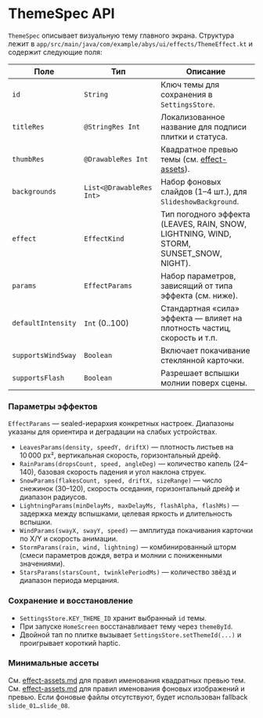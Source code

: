 # ThemeSpec API

`ThemeSpec` описывает визуальную тему главного экрана. Структура лежит в
`app/src/main/java/com/example/abys/ui/effects/ThemeEffect.kt` и содержит следующие поля:

| Поле | Тип | Описание |
| --- | --- | --- |
| `id` | `String` | Ключ темы для сохранения в `SettingsStore`. |
| `titleRes` | `@StringRes Int` | Локализованное название для подписи плитки и статуса. |
| `thumbRes` | `@DrawableRes Int` | Квадратное превью темы (см. [effect-assets](effect-assets.md)). |
| `backgrounds` | `List<@DrawableRes Int>` | Набор фоновых слайдов (1–4 шт.), для `SlideshowBackground`. |
| `effect` | `EffectKind` | Тип погодного эффекта (LEAVES, RAIN, SNOW, LIGHTNING, WIND, STORM, SUNSET_SNOW, NIGHT). |
| `params` | `EffectParams` | Набор параметров, зависящий от типа эффекта (см. ниже). |
| `defaultIntensity` | `Int` (0..100) | Стандартная «сила» эффекта — влияет на плотность частиц, скорость и т.п. |
| `supportsWindSway` | `Boolean` | Включает покачивание стеклянной карточки. |
| `supportsFlash` | `Boolean` | Разрешает вспышки молнии поверх сцены. |

### Параметры эффектов

`EffectParams` — sealed-иерархия конкретных настроек. Диапазоны указаны для ориентира и деградации на
слабых устройствах.

* `LeavesParams(density, speedY, driftX)` — плотность листьев на 10 000 px², вертикальная скорость,
  горизонтальный дрейф.
* `RainParams(dropsCount, speed, angleDeg)` — количество капель (24–140), базовая скорость падения и
  угол наклона струек.
* `SnowParams(flakesCount, speed, driftX, sizeRange)` — число снежинок (30–120), скорость оседания,
  горизонтальный дрейф и диапазон радиусов.
* `LightningParams(minDelayMs, maxDelayMs, flashAlpha, flashMs)` — задержка между вспышками,
  целевая яркость и длительность вспышки.
* `WindParams(swayX, swayY, speed)` — амплитуда покачивания карточки по X/Y и скорость анимации.
* `StormParams(rain, wind, lightning)` — комбинированный шторм (смеси параметров дождя, ветра и
  молнии с пониженными значениями).
* `StarsParams(starsCount, twinklePeriodMs)` — количество звёзд и диапазон периода мерцания.

### Сохранение и восстановление

* `SettingsStore.KEY_THEME_ID` хранит выбранный `id` темы.
* При запуске `HomeScreen` восстанавливает тему через `themeById`.
* Двойной тап по плитке вызывает `SettingsStore.setThemeId(...)` и проигрывает короткий haptic.

### Минимальные ассеты

См. [effect-assets.md](effect-assets.md) для правил именования квадратных превью тем.
См. [effect-assets.md](effect-assets.md) для правил именования фоновых изображений и превью. Если
фоновые файлы отсутствуют, будет использован fallback `slide_01…slide_08`.

